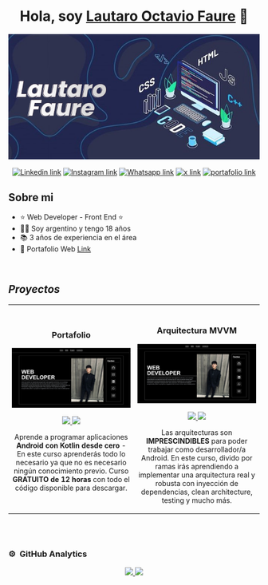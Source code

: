 <div align="center">
<h1 align="center">Hola, soy <a href="https://portafolio-dun-sigma.vercel.app">Lautaro Octavio Faure</a> 👋</h1>
</div>
<div align="center">
<img src="/banner.jpg">
</div>
<div align="center">
  
[![Linkedin link](	https://img.shields.io/badge/LinkedIn-0077B5?style=for-the-badge&logo=linkedin&logoColor=white)](https://www.linkedin.com/in/lautaro-ocatavio-faure/)
[![Instagram link](https://img.shields.io/badge/Instagram-E4405F?style=for-the-badge&logo=instagram&logoColor=white)](https://www.instagram.com/faurelautaro/)
[![Whatsapp link](https://img.shields.io/badge/WhatsApp-25D366?style=for-the-badge&logo=whatsapp&logoColor=white)](https://wa.me/3541335850)
[![x link](https://img.shields.io/badge/X-000000?style=for-the-badge&logo=x&logoColor=white)](https://x.com/Developer_faure)
[![portafolio link](https://img.shields.io/badge/Portfolio-255E63?style=for-the-badge&logo=About.me&logoColor=white)](https://portafolio-dun-sigma.vercel.app)

</div>

## Sobre mi

- ⭐ Web Developer - Front End ⭐
- 🧑🏻 Soy argentino y tengo 18 años
- 📚 3 años de experiencia en el área
- 💼 Portafolio Web [Link](https://portafolio-dun-sigma.vercel.app)
<br>

## *Proyectos*
<table>
<tr>
<td width="50%">
<h3 align="center">Portafolio</h3>
<div align="center">
<a href="https://github.com/lautaro65/Portafolio" target="_blank"><img src="/portada.PNG" width="400" alt="Curso básico android"></a>
<p>
<a href="https://github.com/ArisGuimera/Android-Expert" target="_blank">
<img src="https://img.shields.io/badge/CÓDIGO-ff9?style=for-the-badge&logo=github&logoColor=black">
</a>
<a href="https://youtu.be/vJapzH_46a8" target="_blank">
<img src="https://img.shields.io/badge/-Youtube-green?style=for-the-badge&color=fbfc40">
</a>
</p>
<p>Aprende a programar aplicaciones <strong>Android con Kotlin desde cero</strong> - En este curso aprenderás todo lo necesario ya que no es necesario ningún conocimiento previo. Curso <strong>GRATUITO de 12 horas</strong> con todo el código disponible para descargar.</p>
</div>
                                                                                      
</td>

<td width="50%">
               <br>
<h3 align="center">Arquitectura MVVM</h3>
<div align="center">                                       
<a href="https://github.com/ArisGuimera/SimpleAndroidMVVM" target="_blank"><img src="/portada.PNG" width="400" alt="Curso arquitectura MVVM"></a>
<br>
<p>
<a href="https://github.com/ArisGuimera/SimpleAndroidMVVM" target="_blank">
<img src="https://img.shields.io/badge/C%C3%93DIGO-80ffaa?style=for-the-badge&logo=github&logoColor=black">
</a>
<a href="https://youtu.be/hhhSMXi0R3E" target="_blank">
<img src="https://img.shields.io/badge/-Youtube-green?style=for-the-badge&color=3fFD7f">
</a>
</p>
</p>Las arquitecturas son <strong>IMPRESCINDIBLES</strong> para poder trabajar como desarrollador/a Android. En este curso, divido por ramas irás aprendiendo a implementar una arquitectura real y robusta con inyección de dependencias, clean architecture, testing y mucho más.</p>
</div>                                                             
</table>                                                                                 
</div>
<br>
                                                                           
</div>
<br>

### ⚙️ &nbsp;GitHub Analytics

<p align="center">
<a href="https://github.com/ArisGuimera">
  <img height="180em" src="https://github-readme-stats-eight-theta.vercel.app/api?username=ArisGuimera&show_icons=true&theme=algolia&include_all_commits=true&count_private=true"/>
  <img height="180em" src="https://github-readme-stats-eight-theta.vercel.app/api/top-langs/?username=ArisGuimera&layout=compact&langs_count=8&theme=algolia"/>
</a>
</p>
